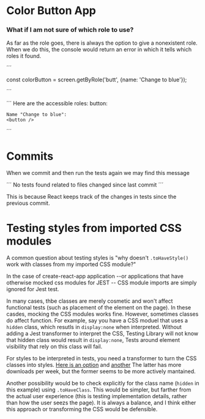# Color Button App


### What if I am not sure of which role to use?
As far as the role goes, there is always the option to give a nonexistent role. When we do this, the console would return an error in which it tells which roles it found.

´´´

const colorButton = screen.getByRole('butt', {name: 'Change to blue'});

´´´

´´´
Here are the accessible roles: 
    button:

    Name "Change to blue":
    <button />
´´´

# Commits
When we commit and then run the tests again we may find this message 

´´´
No tests found related to files changed since last commit
´´´

This is because React keeps track of the changes in tests since the previous commit. 


# Testing styles from imported CSS modules
A common question about testing styles is "why doesn't ``.toHaveStyle()`` work with classes from my imported CSS module?"

In the case of create-react-app application --or applications that have otherwise mocked css modules for JEST -- CSS module imports are simply ignored for Jest test.

In many cases, thbe classes are merely cosmetic and won't affect functional tests (such as placement of the element on the page). In these casdes, mocking the CSS modules works fine. However, sometimes classes do affect function. For example, say you have a CSS moduel that uses a ``hidden`` class, which resutls in ``display:none`` when interpreted. Without adding a Jest transformer to interpret the CSS, Testing Library will not know that hidden class would result in ``display:none``, Tests around element visibility that rely on this class will fail.

For styles to be interpreted in tests, you need a transformer to turn the CSS classes into styles. [Here is an option](https://www.npmjs.com/package/jest-transform-css)
and [another](https://www.npmjs.com/package/jest-css-modules-transform)
The latter has more downloads per week, but the former seems to be more actively mantained.

Another possibility would be to check explicitly for the class name (``hidden`` in this example) using ``.toHaveClass``. This would be simpler, but farther from the actual user experience (this is testing implementation details, rather than how the user seezs the page). It is always a balance, and I think either this approach or transforming the CSS would be defensible.
